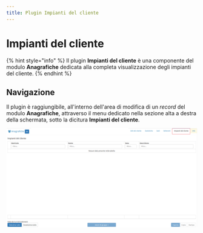 ```yaml
---
title: Plugin Impianti del cliente
---
```


# Impianti del cliente

{% hint style="info" %}
Il plugin **Impianti del cliente** è una componente del modulo **Anagrafiche** dedicata alla completa visualizzazione degli impianti del cliente.
{% endhint %}

## Navigazione

Il plugin è raggiungibile, all'interno dell'area di modifica di un _record_ del modulo **Anagrafiche**, attraverso il menu dedicato nella sezione alta a destra della schermata, sotto la dicitura **Impianti del cliente**.

![Screenshot navigazione impianti del cliente](../../../.gitbook/assets/pluginimpiantidelcliente.PNG)

